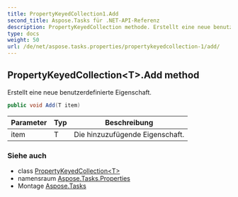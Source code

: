 ```yaml
---
title: PropertyKeyedCollection1.Add
second_title: Aspose.Tasks für .NET-API-Referenz
description: PropertyKeyedCollection methode. Erstellt eine neue benutzerdefinierte Eigenschaft.
type: docs
weight: 50
url: /de/net/aspose.tasks.properties/propertykeyedcollection-1/add/
---
```

## PropertyKeyedCollection&lt;T&gt;.Add method

Erstellt eine neue benutzerdefinierte Eigenschaft.

```csharp
public void Add(T item)
```

| Parameter | Typ | Beschreibung |
| --- | --- | --- |
| item | T | Die hinzuzufügende Eigenschaft. |

### Siehe auch

* class [PropertyKeyedCollection&lt;T&gt;](../)
* namensraum [Aspose.Tasks.Properties](../../propertykeyedcollection-1/)
* Montage [Aspose.Tasks](../../../)


